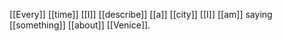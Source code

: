 [[Every]] [[time]] [[I]] [[describe]] [[a]] [[city]] [[I]] [[am]] saying [[something]] [[about]] [[Venice]].










